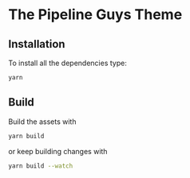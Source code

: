 # The Pipeline Guys Theme

## Installation

To install all the dependencies type:

```sh
yarn
```

## Build

Build the assets with

```sh
yarn build
```

or keep building changes with

```sh
yarn build --watch
```
